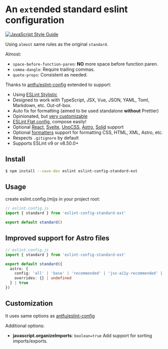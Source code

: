 # An `ext`ended standard eslint configuration

[![JavaScript Style Guide](https://img.shields.io/badge/code_style-standard--ext-05ae89.svg)](https://github.com/tinchoz49/eslint-config-standard-ext)

Using `almost` same rules as the original `standard`.

Almost:

- `space-before-function-paren`: **NO** more space before function paren.
- `comma-dangle`: Require trailing commas.
- `quote-props`: Consistent as needed.

Thanks to [antfu/eslint-config][eslint-config] extended to support:

- Using [ESLint Stylistic](https://github.com/eslint-stylistic/eslint-stylistic)
- Designed to work with TypeScript, JSX, Vue, JSON, YAML, Toml, Markdown, etc. Out-of-box.
- Auto fix for formatting (aimed to be used standalone **without** Prettier)
- Opinionated, but [very customizable](#customization)
- [ESLint Flat config](https://eslint.org/docs/latest/use/configure/configuration-files-new), compose easily!
- Optional [React][eslint-config-react], [Svelte](eslint-config-svelte), [UnoCSS](eslint-config-unocss), [Astro](eslint-config-astro), [Solid](eslint-config-solid) support
- Optional [formatters](#eslint-config-formatters) support for formatting CSS, HTML, XML, Astro, etc.
- Respects `.gitignore` by default
- Supports ESLint v9 or v8.50.0+

## Install

```bash
$ npm install --save-dev eslint eslint-config-standard-ext
```

## Usage

create eslint.config.(m)js in your project root:

```js
// eslint.config.js
import { standard } from 'eslint-config-standard-ext'

export default standard()
```

## Improved support for Astro files

```ts
// eslint.config.js
import { standard } from 'eslint-config-standard-ext'

export default standard({
  astro: {
    config: 'all' | 'base' | 'recommended' | 'jsx-a11y-recommended' | 'jsx-a11y-strict' | undefined,
    overrides: {} | undefined
  } | true
})
```

## Customization

It uses same options as [antfu/eslint-config](https://github.com/antfu/eslint-config?tab=readme-ov-file#customization)

Additional options:

- **javascript.organizeImports**: `boolean=true` Add support for sorting imports/exports.

[eslint-config]: https://github.com/antfu/eslint-config
[eslint-config-react]: https://github.com/antfu/eslint-config#react
[eslint-config-svelte]: https://github.com/antfu/eslint-config#svelte
[eslint-config-unocss]: https://github.com/antfu/eslint-config#unocss
[eslint-config-astro]: https://github.com/antfu/eslint-config#astro
[eslint-config-solid]: https://github.com/antfu/eslint-config#solid
[eslint-config-formatters]: https://github.com/antfu/eslint-config#formatters
